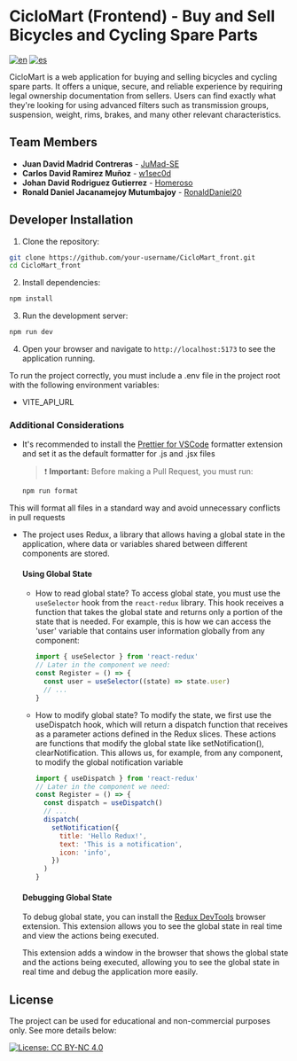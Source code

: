# CicloMart (Frontend) - Buy and Sell Bicycles and Cycling Spare Parts
[![en](https://img.shields.io/badge/Language-English-green)](README.md) [![es](https://img.shields.io/badge/Idioma-Español-green)](README.es.md)

CicloMart is a web application for buying and selling bicycles and cycling spare parts. It offers a unique, secure, and reliable experience by requiring legal ownership documentation from sellers. Users can find exactly what they're looking for using advanced filters such as transmission groups, suspension, weight, rims, brakes, and many other relevant characteristics.

## Team Members

- **Juan David Madrid Contreras** - [JuMad-SE](https://github.com/JuMad-SE)
- **Carlos David Ramirez Muñoz** - [w1sec0d](https://github.com/w1sec0d)
- **Johan David Rodriguez Gutierrez** - [Homeroso](https://github.com/Homeroso)
- **Ronald Daniel Jacanamejoy Mutumbajoy** - [RonaldDaniel20](https://github.com/RonaldDaniel20)

## Developer Installation

1. Clone the repository:

```bash
git clone https://github.com/your-username/CicloMart_front.git
cd CicloMart_front
```

2. Install dependencies:

```bash
npm install
```

3. Run the development server:

```bash
npm run dev
```

4. Open your browser and navigate to `http://localhost:5173` to see the application running.

To run the project correctly, you must include a .env file in the project root with the following environment variables:

- VITE_API_URL

### Additional Considerations

- It's recommended to install the [Prettier for VSCode](https://marketplace.visualstudio.com/items?itemName=esbenp.prettier-vscode) formatter extension and set it as the default formatter for .js and .jsx files

  > ❗ **Important:** Before making a Pull Request, you must run:

  ```bash
  npm run format
  ```

This will format all files in a standard way and avoid unnecessary conflicts in pull requests

- The project uses Redux, a library that allows having a global state in the application,
  where data or variables shared between different components are stored.

  #### Using Global State

  - How to read global state?
    To access global state, you must use the `useSelector` hook from the `react-redux` library. This hook receives a function that takes the global state and returns only a portion of the state that is needed. For example, this is how we can access the 'user' variable that contains user information globally from any component:

    ```javascript
    import { useSelector } from 'react-redux'
    // Later in the component we need:
    const Register = () => {
      const user = useSelector((state) => state.user)
      // ...
    }
    ```

  - How to modify global state?
    To modify the state, we first use the useDispatch hook, which will return a dispatch function
    that receives as a parameter actions defined in the Redux slices. These actions are functions that
    modify the global state like setNotification(), clearNotification. This allows us, for example, from any component, to modify the global notification variable

    ```javascript
    import { useDispatch } from 'react-redux'
    // Later in the component we need:
    const Register = () => {
      const dispatch = useDispatch()
      // ...
      dispatch(
        setNotification({
          title: 'Hello Redux!',
          text: 'This is a notification',
          icon: 'info',
        })
      )
    }
    ```

  #### Debugging Global State

  To debug global state, you can install the [Redux DevTools](https://chrome.google.com/webstore/detail/redux-devtools/lmhkpmbekcpmknklioeibfkpmmfibljd) browser extension. This extension allows you to see the global state in real time and view the actions being executed.

  This extension adds a window in the browser that shows the global state and the actions being executed, allowing you to see the global state in real time and debug the application more easily.

## License

The project can be used for educational and non-commercial purposes only. See more details below:

[![License: CC BY-NC 4.0](https://img.shields.io/badge/License-CC%20BY--NC%204.0-lightgrey.svg)](https://creativecommons.org/licenses/by-nc/4.0/)
